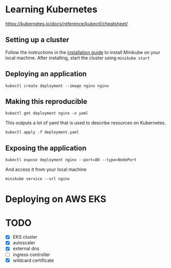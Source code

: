 # Learning Kubernetes
https://kubernetes.io/docs/reference/kubectl/cheatsheet/

## Setting up a cluster
Follow the instructions in the [installation guide](https://minikube.sigs.k8s.io/docs/start/) to install Minikube on 
your local machine. After installing, start the cluster using `minikube start`

## Deploying an application
```shell
kubectl create deployment --image nginx nginx
```

## Making this reproducible
```shell
kubectl get deployment nginx -o yaml
```
This outputs a lot of yaml that is used to describe resources on Kubernetes.
```shell
kubectl apply -f deployment.yaml
```

## Exposing the application
```shell
kubectl expose deployment nginx --port=80 --type=NodePort
```
And access it from your local machine
```shell
minikube service --url nginx
```


# Deploying on AWS EKS

# TODO
- [x] EKS cluster
- [x] autoscaler
- [x] external dns
- [ ] ingress controller
- [x] wildcard certificate

